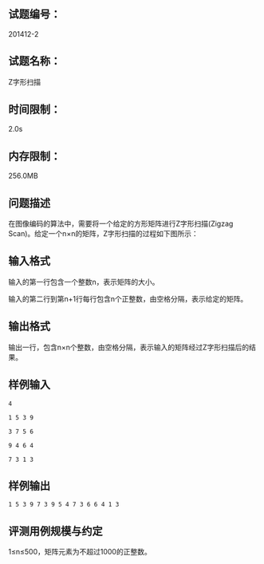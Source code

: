 ## 试题编号：

201412-2

## 试题名称：

Z字形扫描

## 时间限制：

2.0s

## 内存限制：

256.0MB

## 问题描述

在图像编码的算法中，需要将一个给定的方形矩阵进行Z字形扫描(Zigzag Scan)。给定一个n×n的矩阵，Z字形扫描的过程如下图所示：



## 输入格式

输入的第一行包含一个整数n，表示矩阵的大小。

输入的第二行到第n+1行每行包含n个正整数，由空格分隔，表示给定的矩阵。

## 输出格式

输出一行，包含n×n个整数，由空格分隔，表示输入的矩阵经过Z字形扫描后的结果。

## 样例输入

```
4

1 5 3 9

3 7 5 6

9 4 6 4

7 3 1 3
```

## 样例输出

```
1 5 3 9 7 3 9 5 4 7 3 6 6 4 1 3
```

## 评测用例规模与约定

1≤n≤500，矩阵元素为不超过1000的正整数。